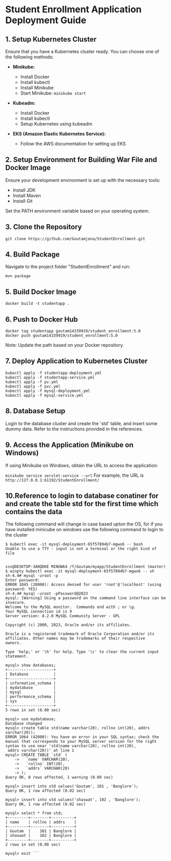 # Student Enrollment Application Deployment Guide

## 1. Setup Kubernetes Cluster

Ensure that you have a Kubernetes cluster ready. You can choose one of the following methods:

- **Minikube:**
  - Install Docker
  - Install kubectl
  - Install Minikube
  - Start Minikube: `minikube start`

- **Kubeadm:**
  - Install Docker
  - Install kubectl
  - Setup Kubernetes using kubeadm

- **EKS (Amazon Elastic Kubernetes Service):**
  - Follow the AWS documentation for setting up EKS

## 2. Setup Environment for Building War File and Docker Image

Ensure your development environment is set up with the necessary tools:

- Install JDK
- Install Maven
- Install Git

Set the PATH environment variable based on your operating system.

## 3. Clone the Repository


`git clone https://github.com/Goutamjena/StudentEnrollment.git
`
## 4. Build Package
Navigate to the project folder "StudentEnrollment" and run:

`mvn package`

## 5. Build Docker Image
`docker build -t studentapp .`
## 6. Push to Docker Hub
```
docker tag studentapp goutam14339919/student_enrollment:5.0
docker push goutam14339919/student_enrollment:5.0
```
Note: Update the path based on your Docker repository.

## 7. Deploy Application to Kubernetes Cluster
```
kubectl apply -f studentapp-deployment.yml
kubectl apply -f studentapp-service.yml
kubectl apply -f pv.yml
kubectl apply -f pvc.yml
kubectl apply -f mysql-deployment.yml
kubectl apply -f mysql-service.yml
```
## 8. Database Setup
Login to the database cluster and create the 'std' table, and insert some dummy data. Refer to the instructions provided in the references.

## 9. Access the Application (Minikube on Windows)
If using Minikube on Windows, obtain the URL to access the application:

`minikube service servlet-service --url`
For example, the URL is `http://127.0.0.1:61192/StudentEnrollment/`


## 10.Reference to login to database conatiner for and create the table std for the first time which contains the data

The following command will change in case based upton the OS, for if you have installed minicube on windows use the following command to login to the cluster


``` "winpty kubectl exec -it mysql-deployment-65f57894b7-mgwx6 -- sh" 
$ kubectl exec -it mysql-deployment-65f57894b7-mgwx6 -- bash
Unable to use a TTY - input is not a terminal or the right kind of file


sss@DESKTOP-3AHQDKE MINGW64 /f/Goutam/myapp/StudentEnrollment (master)
$ winpty kubectl exec -it mysql-deployment-65f57894b7-mgwx6 -- sh
sh-4.4# mysql -uroot -p
Enter password:
ERROR 1045 (28000): Access denied for user 'root'@'localhost' (using password: YES)
sh-4.4# mysql -uroot -pPassword@2023
mysql: [Warning] Using a password on the command line interface can be insecure.
Welcome to the MySQL monitor.  Commands end with ; or \g.
Your MySQL connection id is 9
Server version: 8.2.0 MySQL Community Server - GPL

Copyright (c) 2000, 2023, Oracle and/or its affiliates.

Oracle is a registered trademark of Oracle Corporation and/or its
affiliates. Other names may be trademarks of their respective
owners.

Type 'help;' or '\h' for help. Type '\c' to clear the current input statement.

mysql> show databases;
+--------------------+
| Database           |
+--------------------+
| information_schema |
| mydatabase         |
| mysql              |
| performance_schema |
| sys                |
+--------------------+
5 rows in set (0.00 sec)

mysql> use mydatabase;
Database changed
mysql> create table std(name varchar(20), rollno int(20), addrs varchar(20));
ERROR 1064 (42000): You have an error in your SQL syntax; check the manual that corresponds to your MySQL server version for the right syntax to use near 'std(name varchar(20), rollno int(20),
 addrs varchar(20))' at line 1
mysql> CREATE TABLE `std` (
    ->   `name` VARCHAR(20),
    ->   `rollno` INT(20),
    ->   `addrs` VARCHAR(20)
    -> );
Query OK, 0 rows affected, 1 warning (0.09 sec)

mysql> insert into std values('Goutam', 101 , 'Banglore');
Query OK, 1 row affected (0.02 sec)

mysql> insert into std values('shaswat', 102 , 'Banglore');
Query OK, 1 row affected (0.02 sec)

mysql> select * from std;
+---------+--------+----------+
| name    | rollno | addrs    |
+---------+--------+----------+
| Goutam  |    101 | Banglore |
| shaswat |    102 | Banglore |
+---------+--------+----------+
2 rows in set (0.00 sec)

mysql> exit ```

